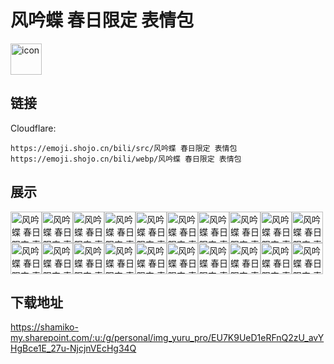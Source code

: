 # 风吟蝶 春日限定 表情包
<img src="https://emoji.shojo.cn/bili/src/风吟蝶 春日限定 表情包/icon.png" width="50" height="50" alt="icon">

## 链接
Cloudflare:
```
https://emoji.shojo.cn/bili/src/风吟蝶 春日限定 表情包
https://emoji.shojo.cn/bili/webp/风吟蝶 春日限定 表情包
```
## 展示
<img src="https://emoji.shojo.cn/bili/src/风吟蝶 春日限定 表情包/风吟蝶 春日限定 表情包-黑线.png" width="50" height="50" alt="风吟蝶 春日限定 表情包-黑线"><img src="https://emoji.shojo.cn/bili/src/风吟蝶 春日限定 表情包/风吟蝶 春日限定 表情包-发呆.png" width="50" height="50" alt="风吟蝶 春日限定 表情包-发呆"><img src="https://emoji.shojo.cn/bili/src/风吟蝶 春日限定 表情包/风吟蝶 春日限定 表情包-大哭.png" width="50" height="50" alt="风吟蝶 春日限定 表情包-大哭"><img src="https://emoji.shojo.cn/bili/src/风吟蝶 春日限定 表情包/风吟蝶 春日限定 表情包-生气.png" width="50" height="50" alt="风吟蝶 春日限定 表情包-生气"><img src="https://emoji.shojo.cn/bili/src/风吟蝶 春日限定 表情包/风吟蝶 春日限定 表情包-亲亲.png" width="50" height="50" alt="风吟蝶 春日限定 表情包-亲亲"><img src="https://emoji.shojo.cn/bili/src/风吟蝶 春日限定 表情包/风吟蝶 春日限定 表情包-抱抱.png" width="50" height="50" alt="风吟蝶 春日限定 表情包-抱抱"><img src="https://emoji.shojo.cn/bili/src/风吟蝶 春日限定 表情包/风吟蝶 春日限定 表情包-嘲笑.png" width="50" height="50" alt="风吟蝶 春日限定 表情包-嘲笑"><img src="https://emoji.shojo.cn/bili/src/风吟蝶 春日限定 表情包/风吟蝶 春日限定 表情包-遭了.png" width="50" height="50" alt="风吟蝶 春日限定 表情包-遭了"><img src="https://emoji.shojo.cn/bili/src/风吟蝶 春日限定 表情包/风吟蝶 春日限定 表情包-逃跑.png" width="50" height="50" alt="风吟蝶 春日限定 表情包-逃跑"><img src="https://emoji.shojo.cn/bili/src/风吟蝶 春日限定 表情包/风吟蝶 春日限定 表情包-纠结.png" width="50" height="50" alt="风吟蝶 春日限定 表情包-纠结"><img src="https://emoji.shojo.cn/bili/src/风吟蝶 春日限定 表情包/风吟蝶 春日限定 表情包-蝴蝶.png" width="50" height="50" alt="风吟蝶 春日限定 表情包-蝴蝶"><img src="https://emoji.shojo.cn/bili/src/风吟蝶 春日限定 表情包/风吟蝶 春日限定 表情包-困了.png" width="50" height="50" alt="风吟蝶 春日限定 表情包-困了"><img src="https://emoji.shojo.cn/bili/src/风吟蝶 春日限定 表情包/风吟蝶 春日限定 表情包-流泪.png" width="50" height="50" alt="风吟蝶 春日限定 表情包-流泪"><img src="https://emoji.shojo.cn/bili/src/风吟蝶 春日限定 表情包/风吟蝶 春日限定 表情包-尴尬.png" width="50" height="50" alt="风吟蝶 春日限定 表情包-尴尬"><img src="https://emoji.shojo.cn/bili/src/风吟蝶 春日限定 表情包/风吟蝶 春日限定 表情包-花环.png" width="50" height="50" alt="风吟蝶 春日限定 表情包-花环"><img src="https://emoji.shojo.cn/bili/src/风吟蝶 春日限定 表情包/风吟蝶 春日限定 表情包-无语.png" width="50" height="50" alt="风吟蝶 春日限定 表情包-无语"><img src="https://emoji.shojo.cn/bili/src/风吟蝶 春日限定 表情包/风吟蝶 春日限定 表情包-脸红.png" width="50" height="50" alt="风吟蝶 春日限定 表情包-脸红"><img src="https://emoji.shojo.cn/bili/src/风吟蝶 春日限定 表情包/风吟蝶 春日限定 表情包-暴怒.png" width="50" height="50" alt="风吟蝶 春日限定 表情包-暴怒"><img src="https://emoji.shojo.cn/bili/src/风吟蝶 春日限定 表情包/风吟蝶 春日限定 表情包-震惊.png" width="50" height="50" alt="风吟蝶 春日限定 表情包-震惊"><img src="https://emoji.shojo.cn/bili/src/风吟蝶 春日限定 表情包/风吟蝶 春日限定 表情包-闻花.png" width="50" height="50" alt="风吟蝶 春日限定 表情包-闻花">

## 下载地址

https://shamiko-my.sharepoint.com/:u:/g/personal/img_yuru_pro/EU7K9UeD1eRFnQ2zU_avYHgBce1E_27u-NjcjnVEcHg34Q